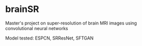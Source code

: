 # brainSR

Master's project on super-resolution of brain MRI images using convolutional neural networks

Model tested: ESPCN, SRResNet, SFTGAN

